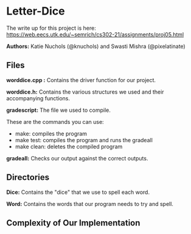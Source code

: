 # Letter-Dice

The write up for this project is here: https://web.eecs.utk.edu/~semrich/cs302-21/assignments/proj05.html

**Authors:** Katie Nuchols (@knuchols) and Swasti Mishra (@pixelatinate)

## Files
**worddice.cpp :**
Contains the driver function for our project.

**worddice.h:**
Contains the various structures we used and their accompanying functions.

**gradescript:**
The file we used to compile. 

These are the commands you can use: 
- make:       compiles the program
- make test:  compiles the program and runs the gradeall
- make clean: deletes the compiled program

**gradeall:**
Checks our output against the correct outputs. 

## Directories
**Dice:**
Contains the "dice" that we use to spell each word. 

**Word:**
Contains the words that our program needs to try and spell. 


## Complexity of Our Implementation
